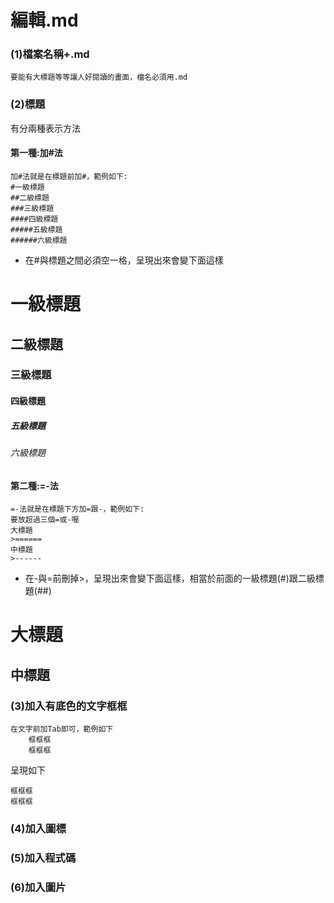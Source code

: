 編輯.md
================
### (1)檔案名稱+.md
    要能有大標題等等讓人好閱讀的畫面，檔名必須用.md

### (2)標題
有分兩種表示方法
#### 第一種:加#法
    加#法就是在標題前加#，範例如下:
    #一級標題  
    ##二級標題  
    ###三級標題  
    ####四級標題  
    #####五級標題  
    ######六級標題

* 在#與標題之間必須空一格，呈現出來會變下面這樣
# 一級標題  
## 二級標題  
### 三級標題  
#### 四級標題  
##### 五級標題  
###### 六級標題  

#### 第二種:=-法
    =-法就是在標題下方加=跟-，範例如下:
    要放超過三個=或-喔
    大標題
    >======
    中標題
    >------

* 在-與=前刪掉>，呈現出來會變下面這樣，相當於前面的一級標題(#)跟二級標題(##)

大標題
======
中標題
------

### (3)加入有底色的文字框框
    在文字前加Tab即可，範例如下
        框框框
        框框框
呈現如下

    框框框
    框框框

### (4)加入圖標
### (5)加入程式碼
### (6)加入圖片
